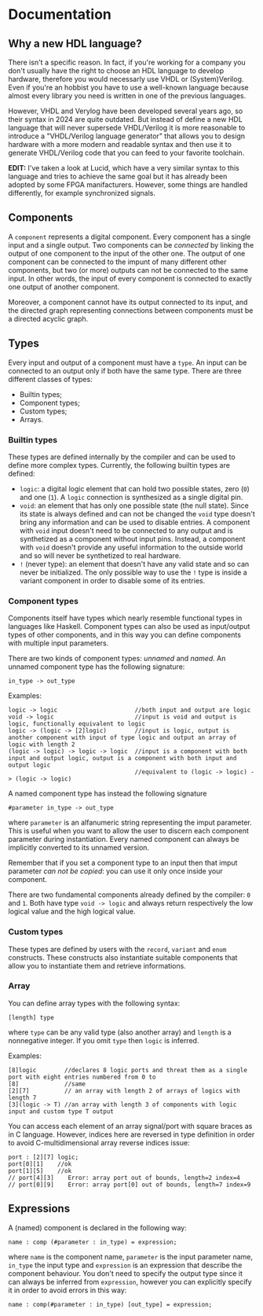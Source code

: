 # Documentation

## Why a new HDL language?
   
There isn't a specific reason. In fact, if you're working for a company you don't usually have the right to choose an HDL language to develop hardware, therefore you would necessarly use VHDL or (System)Verilog. Even if you're an hobbist you have to use a well-known language because almost every library you need is written in one of the previous languages.

However, VHDL and Verylog have been developed several years ago, so their syntax in 2024 are quite outdated. But instead of define a new HDL language that will never supersede VHDL/Verilog it is more reasonable to introduce a "VHDL/Verilog language generator" that allows you to design hardware with a more modern and readable syntax and then use it to generate VHDL/Verilog code that you can feed to your favorite toolchain.

**EDIT:** I've taken a look at Lucid, which have a very similar syntax to this language and tries to achieve the same goal but it has already been adopted by some FPGA manifacturers. However, some things are handled differently, for example synchronized signals.

## Components

A `component` represents a digital component. Every component has a single input and a single output. Two components can be _connected_ by linking the output of one component to the input of the other one. The output of one component can be connected to the impunt of many different other components, but two (or more) outputs can not be connected to the same input. In other words, the input of every component is connected to exactly one output of another component.

Moreover, a component cannot have its output connected to its input, and the directed graph representing connections between components must be a directed acyclic graph.

## Types

Every input and output of a component must have a `type`. An input can be connected to an output only if both have the same type. There are three different classes of types:

+ Builtin types;
+ Component types;
+ Custom types;
+ Arrays.

### Builtin types
These types are defined internally by the compiler and can be used to define more complex types. Currently, the following builtin types are defined:

+ `logic`: a digital logic element that can hold two possible states, zero (`0`) and one (`1`). A `logic` connection is synthesized as a single digital pin.
+ `void`: an element that has only one possible state (the null state). Since its state is always defined and can not be changed the `void` type doesn't bring any information and can be used to disable entries. A component with `void` input doesn't need to be connected to any output and is synthetized as a component without input pins. Instead, a component with `void` doesn't provide any useful information to the outside world and so will never be synthetized to real hardware.
+ `!` (never type): an element that doesn't have any valid state and so can never be initialized. The only possible way to use the `!` type is inside a variant component in order to disable some of its entries.

### Component types
Components itself have types which nearly resemble functional types in languages like Haskell. Component types can also be used as input/output types of other components, and in this way you can define components with multiple input parameters.

There are two kinds of component types: _unnamed_ and _named_. An unnamed component type has the following signature:

    in_type -> out_type

Examples:

    logic -> logic                      //both input and output are logic
    void -> logic                       //input is void and output is logic, functionally equivalent to logic
    logic -> (logic -> [2]logic)        //input is logic, output is another component with input of type logic and output an array of logic with length 2
    (logic -> logic) -> logic -> logic  //input is a component with both input and output logic, output is a component with both input and output logic
                                        //equivalent to (logic -> logic) -> (logic -> logic)

A named component type has instead the following signature

    #parameter in_type -> out_type

where `parameter` is an alfanumeric string representing the imput parameter. This is useful when you want to allow the user to discern each component parameter during instantiation. Every named component can always be implicitly converted to its unnamed version.

Remember that if you set a component type to an input then that imput parameter _can not be copied_: you can use it only once inside your component.

There are two fundamental components already defined by the compiler: `0` and `1`. Both have type `void -> logic` and always return respectively the low logical value and the high logical value.

### Custom types
These types are defined by users with the `record`, `variant` and `enum` constructs. These constructs also instantiate suitable components that allow you to instantiate them and retrieve informations. 

### Array
You can define array types with the following syntax:

    [length] type

where `type` can be any valid type (also another array) and `length` is a nonnegative integer. If you omit `type` then `logic` is inferred.

Examples:

    [8]logic        //declares 8 logic ports and threat them as a single port with eight entries numbered from 0 to 
    [8]             //same
    [2][7]          // an array with length 2 of arrays of logics with length 7
    [3](logic -> T) //an array with length 3 of components with logic input and custom type T output

You can access each element of an array signal/port with square braces as in C language. However, indices here are reversed in type definition in order to avoid C-multidimensional array reverse indices issue:

    port : [2][7] logic;
    port[0][1]    //ok
    port[1][5]    //ok
    // port[4][3]    Error: array port out of bounds, length=2 index=4
    // port[0][9]    Error: array port[0] out of bounds, length=7 index=9


## Expressions

A (named) component is declared in the following way:

    name : comp (#parameter : in_type) = expression;

where `name` is the component name, `parameter` is the input parameter name, `in_type` the input type and `expression` is an expression that describe the component behaviour. You don't need to specify the output type since it can always be inferred from `expression`, however you can explicitly specify it in order to avoid errors in this way:

    name : comp(#parameter : in_type) [out_type] = expression;


